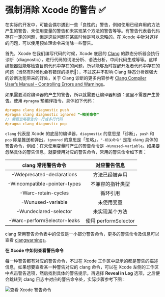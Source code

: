 # 强制消除 Xcode 的警告 ✅

在实际的开发中，可能会偶尔遇到一些「良性的」警告，例如使用已经弃用的方法产生的警告、未使用变量的警告和未实现某个方法的警告等等。有警告代表着代码存在一定的问题，但是这些问题在某些时候是可以忽略的。在 Xcode 中针对这样的问题，可以使用预处理命令来消除一些警告。

首先，Xcode 在我们编写代码的时候，Xcode 底层的 [Clang](https://zh.wikipedia.org/wiki/Clang) 的静态分析器会执行诊断（diagnostic），进行代码的词法分析、语法分析，中间代码生成等等。这样编辑器就能够检查目前代码中存在的问题，所以能够及时提醒开发者代码中存在的问题（当然有时候也会有错误的提示🌚），不过这并不影响 Clang 静态分析器强大的诊断功能带来的好处，关于 Clang 诊断的更多内容参考 [Clang Compiler User’s Manual - Controlling Errors and Warnings](http://clang.llvm.org/docs/UsersManual.html#controlling-errors-and-warnings)。

如果需要消除编译器的产生的警告，所以就需要让编译器知道：这里不需要产生警告。使用 `#pragma` 预编译指令，具体如下代码：

```Objective-C
#pragma clang diagnostic push
#pragma clang diagnostic ignored "-相关命令"
// 需要忽略警告的一行或多行代码
#pragma clang diagnostic pop
```

`clang` 代表是 Xcode 的底层的编译器，`diagnostic` 的意思是「诊断」，`push` 和 `pop` 即是推送和弹出，`ignored` 的意思是「忽略」，`"-相关命令"` 是指 clang 具体的警告命令，例如：在未使用变量时产生的警告命令是 `-Wunused-variable`。如果要忽略具体的警告信息，就要使用对应的警告命令，常用的警告命令如下表：

| clang 常用警告命令 | 对应警告信息 |
| :-: | :-: |
| -Wdeprecated-declarations | 方法已经被弃用 |
| -Wincompatible-pointer-types | 不兼容的指针类型 |
| -Warc-retain-cycles | 循环引用 |
| -Wunused-variable | 未使用变量 |
| -Wundeclared-selector | 未实现某个方法 |
| -Warc-performSelector-leaks | 使用 performSelector |

clang 常用警告命令表中的仅仅是一小部分警告命令，更多的警告命令及信息可以查看 [clangwarnings](https://github.com/NiklasRosenstein/clangwarnings)。

**在 Xcode 中如何查看警告命令**

每一种警告都有对应的警告命令，不过在 Xcode 工作区中显示的都是警告的描述信息，如果想要查看某一种警告对应的 clang 命令，可以在 Xcode 左侧的工作区中点击警告选项，然后找到具体的警告提示，再选择 **Reveal in Log** 选项，之后便会跳转到 clang 日志中对应的警告命令处，实际步骤参考下图：

![查看 Xcode 警告命令](media/15501494579403/%E6%9F%A5%E7%9C%8B%20Xcode%20%E8%AD%A6%E5%91%8A%E5%91%BD%E4%BB%A4.png)

